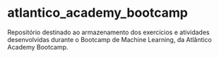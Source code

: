 # atlantico_academy_bootcamp
Repositório destinado ao armazenamento dos exercícios e atividades desenvolvidas durante o Bootcamp de Machine Learning, da Atlântico Academy Bootcamp.
